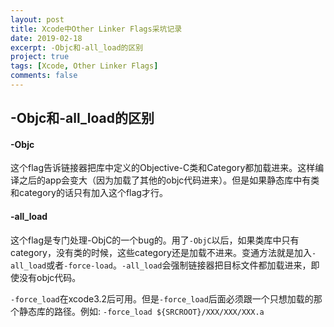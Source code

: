 ```yaml
---
layout: post
title: Xcode中Other Linker Flags采坑记录
date: 2019-02-18
excerpt: -Objc和-all_load的区别
project: true
tags: [Xcode, Other Linker Flags]
comments: false
---
```


## -Objc和-all_load的区别

#### -Objc

​        这个flag告诉链接器把库中定义的Objective-C类和Category都加载进来。这样编译之后的app会变大（因为加载了其他的objc代码进来）。但是如果静态库中有类和category的话只有加入这个flag才行。

#### -all_load

​        这个flag是专门处理-ObjC的一个bug的。用了`-ObjC`以后，如果类库中只有category，没有类的时候，这些category还是加载不进来。变通方法就是加入`-all_load`或者`-force-load`。`-all_load`会强制链接器把目标文件都加载进来，即使没有objc代码。

​        `-force_load`在xcode3.2后可用。但是`-force_load`后面必须跟一个只想加载的那个静态库的路径。例如: `-force_load ${SRCROOT}/XXX/XXX/XXX.a`